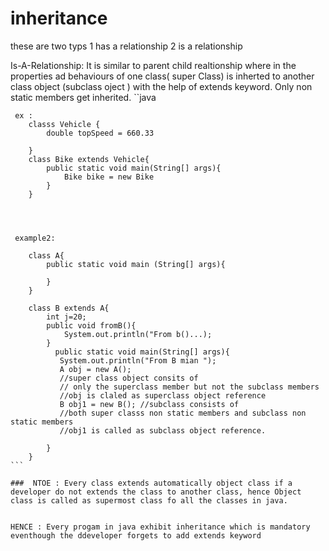 # inheritance
  these are two typs 
  1 has a relationship
  2 is a relationship




  Is-A-Relationship:
        It is similar to parent child realtionship where in the properties ad behaviours of one class( super Class) is inherted to another class object (subclass oject ) with the help of extends keyword. Only non static members get inherited.
    ``java

     ex :
        classs Vehicle {
            double topSpeed = 660.33

        }
        class Bike extends Vehicle{
            public static void main(String[] args){
                Bike bike = new Bike
            }
        }




     example2:

        class A{
            public static void main (String[] args){

            }
        }

        class B extends A{
            int j=20;
            public void fromB(){
                System.out.println("From b()...);
            }
              public static void main(String[] args){
               System.out.println("From B mian ");
               A obj = new A();
               //super class object consits of 
               // only the superclass member but not the subclass members
               //obj is claled as superclass object reference
               B obj1 = new B(); //subclass consists of 
               //both super classs non static members and subclass non static members
               //obj1 is called as subclass object reference.

            }
        }
    ```

    ###  NTOE : Every class extends automatically object class if a developer do not extends the class to another class, hence Object class is called as supermost class fo all the classes in java.


    HENCE : Every progam in java exhibit inheritance which is mandatory eventhough the ddeveloper forgets to add extends keyword